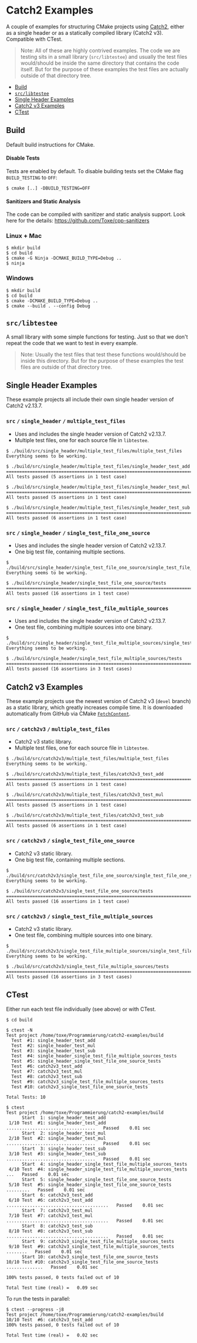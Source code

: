 # Catch2 Examples

A couple of examples for structuring CMake projects using [Catch2](https://github.com/catchorg/Catch2),
either as a single header or as a statically compiled library (Catch2 v3). Compatible with CTest.

> Note: All of these are highly contrived examples. The code we are testing sits in a small library (`src/libtestee`) and usually the test files would/should be inside the same directory that contains the code itself. But for the purpose of these examples the test files are actually outside of that directory tree.

- [Build](#build)
- [`src/libtestee`](#srclibtestee)
- [Single Header Examples](#single-header-examples)
- [Catch2 v3 Examples](#catch2-v3-examples)
- [CTest](#ctest)

## Build

Default build instructions for CMake.

#### Disable Tests

Tests are enabled by default. To disable building tests set the CMake flag `BUILD_TESTING` to `OFF`:

```
$ cmake [..] -DBUILD_TESTING=OFF
```

#### Sanitizers and Static Analysis

The code can be compiled with sanitizer and static analysis support. Look here for the details: https://github.com/Toxe/cpp-sanitizers

### Linux + Mac

```
$ mkdir build
$ cd build
$ cmake -G Ninja -DCMAKE_BUILD_TYPE=Debug ..
$ ninja
```

### Windows

```
$ mkdir build
$ cd build
$ cmake -DCMAKE_BUILD_TYPE=Debug ..
$ cmake --build . --config Debug
```

## `src/libtestee`

A small library with some simple functions for testing. Just so that we don't repeat the code that we want to test in every example.

> Note: Usually the test files that test these functions would/should be inside this directory. But for the purpose of these examples the test files are outside of that directory tree.

## Single Header Examples

These example projects all include their own single header version of Catch2 v2.13.7.

### `src` `/` `single_header` `/` `multiple_test_files`

- Uses and includes the single header version of Catch2 v2.13.7.
- Multiple test files, one for each source file in `libtestee`.

```
$ ./build/src/single_header/multiple_test_files/multiple_test_files
Everything seems to be working.

$ ./build/src/single_header/multiple_test_files/single_header_test_add
===============================================================================
All tests passed (5 assertions in 1 test case)

$ ./build/src/single_header/multiple_test_files/single_header_test_mul
===============================================================================
All tests passed (5 assertions in 1 test case)

$ ./build/src/single_header/multiple_test_files/single_header_test_sub
===============================================================================
All tests passed (6 assertions in 1 test case)
```

### `src` `/` `single_header` `/` `single_test_file_one_source`

- Uses and includes the single header version of Catch2 v2.13.7.
- One big test file, containing multiple sections.

```
$ ./build/src/single_header/single_test_file_one_source/single_test_file_one_source
Everything seems to be working.

$ ./build/src/single_header/single_test_file_one_source/tests
===============================================================================
All tests passed (16 assertions in 1 test case)
```

### `src` `/` `single_header` `/` `single_test_file_multiple_sources`

- Uses and includes the single header version of Catch2 v2.13.7.
- One test file, combining multiple sources into one binary.

```
$ ./build/src/single_header/single_test_file_multiple_sources/single_test_file_multiple_sources
Everything seems to be working.

$ ./build/src/single_header/single_test_file_multiple_sources/tests
===============================================================================
All tests passed (16 assertions in 3 test cases)
```

## Catch2 v3 Examples

These example projects use the newest version of Catch2 v3 (`devel` branch) as a static library, which greatly increases compile time.
It is downloaded automatically from GitHub via CMake [`FetchContent`](https://cmake.org/cmake/help/latest/module/FetchContent.html).

### `src` `/` `catch2v3` `/` `multiple_test_files`

- Catch2 v3 static library.
- Multiple test files, one for each source file in `libtestee`.

```
$ ./build/src/catch2v3/multiple_test_files/multiple_test_files
Everything seems to be working.

$ ./build/src/catch2v3/multiple_test_files/catch2v3_test_add
===============================================================================
All tests passed (5 assertions in 1 test case)

$ ./build/src/catch2v3/multiple_test_files/catch2v3_test_mul
===============================================================================
All tests passed (5 assertions in 1 test case)

$ ./build/src/catch2v3/multiple_test_files/catch2v3_test_sub
===============================================================================
All tests passed (6 assertions in 1 test case)
```

### `src` `/` `catch2v3` `/` `single_test_file_one_source`

- Catch2 v3 static library.
- One big test file, containing multiple sections.

```
$ ./build/src/catch2v3/single_test_file_one_source/single_test_file_one_source
Everything seems to be working.

$ ./build/src/catch2v3/single_test_file_one_source/tests
===============================================================================
All tests passed (16 assertions in 1 test case)
```

### `src` `/` `catch2v3` `/` `single_test_file_multiple_sources`

- Catch2 v3 static library.
- One test file, combining multiple sources into one binary.

```
$ ./build/src/catch2v3/single_test_file_multiple_sources/single_test_file_multiple_sources
Everything seems to be working.

$ ./build/src/catch2v3/single_test_file_multiple_sources/tests
===============================================================================
All tests passed (16 assertions in 3 test cases)
```

## CTest

Either run each test file individually (see above) or with CTest.

```
$ cd build

$ ctest -N
Test project /home/toxe/Programmierung/catch2-examples/build
  Test  #1: single_header_test_add
  Test  #2: single_header_test_mul
  Test  #3: single_header_test_sub
  Test  #4: single_header_single_test_file_multiple_sources_tests
  Test  #5: single_header_single_test_file_one_source_tests
  Test  #6: catch2v3_test_add
  Test  #7: catch2v3_test_mul
  Test  #8: catch2v3_test_sub
  Test  #9: catch2v3_single_test_file_multiple_sources_tests
  Test #10: catch2v3_single_test_file_one_source_tests

Total Tests: 10

$ ctest
Test project /home/toxe/Programmierung/catch2-examples/build
      Start  1: single_header_test_add
 1/10 Test  #1: single_header_test_add ..................................   Passed    0.01 sec
      Start  2: single_header_test_mul
 2/10 Test  #2: single_header_test_mul ..................................   Passed    0.01 sec
      Start  3: single_header_test_sub
 3/10 Test  #3: single_header_test_sub ..................................   Passed    0.01 sec
      Start  4: single_header_single_test_file_multiple_sources_tests
 4/10 Test  #4: single_header_single_test_file_multiple_sources_tests ...   Passed    0.01 sec
      Start  5: single_header_single_test_file_one_source_tests
 5/10 Test  #5: single_header_single_test_file_one_source_tests .........   Passed    0.01 sec
      Start  6: catch2v3_test_add
 6/10 Test  #6: catch2v3_test_add .......................................   Passed    0.01 sec
      Start  7: catch2v3_test_mul
 7/10 Test  #7: catch2v3_test_mul .......................................   Passed    0.01 sec
      Start  8: catch2v3_test_sub
 8/10 Test  #8: catch2v3_test_sub .......................................   Passed    0.01 sec
      Start  9: catch2v3_single_test_file_multiple_sources_tests
 9/10 Test  #9: catch2v3_single_test_file_multiple_sources_tests ........   Passed    0.01 sec
      Start 10: catch2v3_single_test_file_one_source_tests
10/10 Test #10: catch2v3_single_test_file_one_source_tests ..............   Passed    0.01 sec

100% tests passed, 0 tests failed out of 10

Total Test time (real) =   0.09 sec
```

To run the tests in parallel:

```
$ ctest --progress -j8
Test project /home/toxe/Programmierung/catch2-examples/build
10/10 Test  #6: catch2v3_test_add
100% tests passed, 0 tests failed out of 10

Total Test time (real) =   0.02 sec
```
